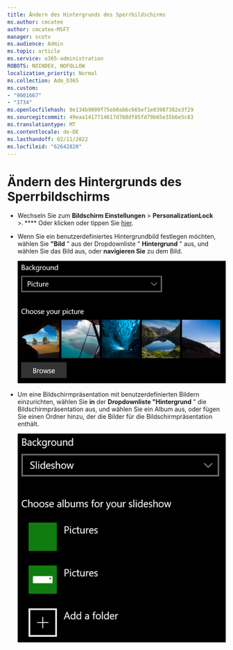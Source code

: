 ```yaml
---
title: Ändern des Hintergrunds des Sperrbildschirms
ms.author: cmcatee
author: cmcatee-MSFT
manager: scotv
ms.audience: Admin
ms.topic: article
ms.service: o365-administration
ROBOTS: NOINDEX, NOFOLLOW
localization_priority: Normal
ms.collection: Adm_O365
ms.custom:
- "9001667"
- "3734"
ms.openlocfilehash: 9e134b9809f75eb0ab6c665ef1e03987382e3f29
ms.sourcegitcommit: 49eaa1417714617d768df85fd79b65e35b6e5c83
ms.translationtype: MT
ms.contentlocale: de-DE
ms.lasthandoff: 02/11/2022
ms.locfileid: "62642820"
---
```

# <a name="change-your-lock-screen-background"></a>Ändern des Hintergrunds des Sperrbildschirms

- Wechseln Sie zum **Bildschirm Einstellungen** >  **PersonalizationLock** >. **** Oder klicken oder tippen Sie [hier](ms-settings:lockscreen?activationSource=GetHelp).

- Wenn Sie ein benutzerdefiniertes Hintergrundbild festlegen möchten, wählen Sie **"Bild** " aus der Dropdownliste " **Hintergrund** " aus, und wählen Sie das Bild aus, oder **navigieren Sie** zu dem Bild.

  ![Legen Sie ein benutzerdefiniertes Hintergrundbild fest.](media/set-custom-background-pic.png)

- Um eine Bildschirmpräsentation mit benutzerdefinierten Bildern einzurichten, wählen Sie **in** der **Dropdownliste "Hintergrund** " die Bildschirmpräsentation aus, und wählen Sie ein Album aus, oder fügen Sie einen Ordner hinzu, der die Bilder für die Bildschirmpräsentation enthält.

  ![Richten Sie eine Bildschirmpräsentation mit benutzerdefinierten Bildern ein.](media/set-up-slideshow-background.png)
